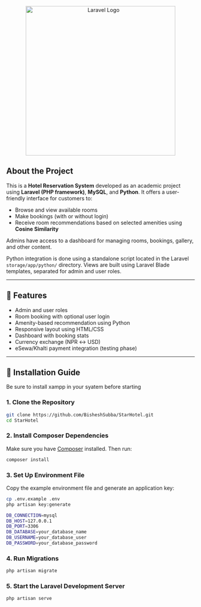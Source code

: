 <p align="center"><a href="https://laravel.com" target="_blank"><img src="https://raw.githubusercontent.com/laravel/art/master/logo-lockup/5%20SVG/2%20CMYK/1%20Full%20Color/laravel-logolockup-cmyk-red.svg" width="400" alt="Laravel Logo"></a></p>

## About the Project

This is a **Hotel Reservation System** developed as an academic project using **Laravel (PHP framework)**, **MySQL**, and **Python**. It offers a user-friendly interface for customers to:

- Browse and view available rooms
- Make bookings (with or without login)
- Receive room recommendations based on selected amenities using **Cosine Similarity**

Admins have access to a dashboard for managing rooms, bookings, gallery, and other content.

Python integration is done using a standalone script located in the Laravel `storage/app/python/` directory. Views are built using Laravel Blade templates, separated for admin and user roles.

---

## 🚀 Features

- Admin and user roles
- Room booking with optional user login
- Amenity-based recommendation using Python
- Responsive layout using HTML/CSS
- Dashboard with booking stats
- Currency exchange (NPR ↔ USD)
- eSewa/Khalti payment integration (testing phase)

---

## 🔧 Installation Guide
Be sure to install xampp in your syatem before starting 

### 1. Clone the Repository

```bash
git clone https://github.com/BisheshSubba/StarHotel.git
cd StarHotel
```
### 2. Install Composer Dependencies

Make sure you have [Composer](https://getcomposer.org/) installed. Then run:

```bash
composer install
```
### 3. Set Up Environment File

Copy the example environment file and generate an application key:

```bash
cp .env.example .env
php artisan key:generate

DB_CONNECTION=mysql
DB_HOST=127.0.0.1
DB_PORT=3306
DB_DATABASE=your_database_name
DB_USERNAME=your_database_user
DB_PASSWORD=your_database_password
```
### 4. Run Migrations

```bash
php artisan migrate
```
### 5. Start the Laravel Development Server
```bash
php artisan serve
